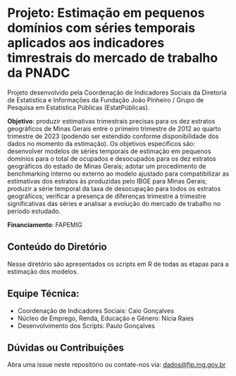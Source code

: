 # Projeto: Estimação em pequenos domínios com séries temporais aplicados aos indicadores timrestrais do mercado de trabalho da PNADC
Projeto desenvolvido pela Coordenação de Indicadores Sociais da Diretoria de Estatística e Informações da Fundação João Pinheiro / Grupo de Pesquisa em Estatística Públicas (EstatPúblicas).

**Objetivo**: produzir estimativas trimestrais precisas para os dez estratos geográficos de Minas Gerais entre o primeiro trimestre de 2012 ao quarto trimestre de 2023 (podendo ser estendido
conforme disponibilidade dos dados no momento da estimação). Os objetivos específicos são: desenvolver modelos de séries temporais de estimação em pequenos domínios para o total de ocupados e desocupados
para os dez estratos geográficos do estado de Minas Gerais; adotar um procedimento de benchmarking interno ou externo ao modelo ajustado para compatibilizar as estimativas dos estratos às produzidas pelo
IBGE para Minas Gerais; produzir a série temporal da taxa de desocupação para todos os estratos geográficos; verificar a presença de diferenças trimestre a trimestre significativas das séries e analisar 
a evolução do mercado de trabalho no período estudado.

**Financiamento**: FAPEMIG

## Conteúdo do Diretório
Nesse diretório são apresentados os scripts em R de todas as etapas para a estimação dos modelos.

## Equipe Técnica:
- Coordenação de Indicadores Sociais: Caio Gonçalves
- Núcleo de Emprego, Renda, Educação e Gênero: Nícia Raies
- Desenvolvimento dos Scripts: Paulo Gonçalves

## Dúvidas ou Contribuições
Abra uma issue neste repositório ou contate-nos via: dados@fjp.mg.gov.br
